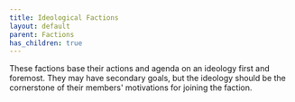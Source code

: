 ```yaml
---
title: Ideological Factions
layout: default
parent: Factions
has_children: true
---
```

These factions base their actions and agenda on an ideology first and foremost. They may have secondary goals, but the ideology should be the cornerstone of their members' motivations for joining the faction.